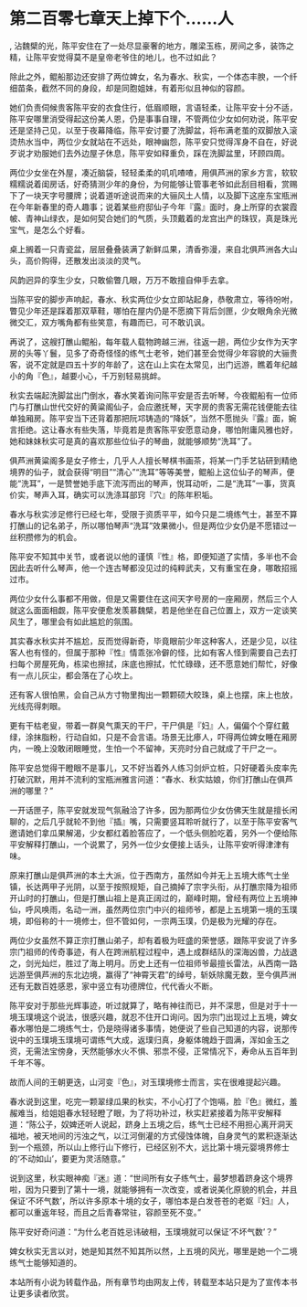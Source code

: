 # 第二百零七章天上掉下个……人
,  沾魏檗的光，陈平安住在了一处尽显豪奢的地方，雕梁玉栋，房间之多，装饰之精，让陈平安觉得莫不是皇帝老爷住的地儿，也不过如此？
   除此之外，鲲船那边还安排了两位婢女，名为春水、秋实，一个体态丰腴，一个纤细苗条，截然不同的身段，却是同胞姐妹，有着形似且神似的容颜。
   她们负责伺候贵客陈平安的衣食住行，低眉顺眼，言语轻柔，让陈平安十分不适，陈平安哪里消受得起这份美人恩，仍是事事自理，不管两位少女如何劝说，陈平安还是坚持己见，以至于夜幕降临，陈平安讨要了洗脚盆，将布满老茧的双脚放入滚烫热水当中，两位少女就站在不远处，眼神幽怨，陈平安只觉得浑身不自在，好说歹说才劝服她们去外边屋子休息，陈平安如释重负，踩在洗脚盆里，环顾四周。
   两位少女坐在外屋，凑近脑袋，轻轻柔柔的叽叽喳喳，用俱芦洲的家乡方言，软软糯糯说着闺房话，好奇猜测少年的身份，为何能够让管事老爷如此刮目相看，赏赐下了一块天字号腰牌；说着道听途说而来的大骊风土人情，以及脚下这座东宝瓶洲在今年新春里的奇人趣事；说着某些府邸仙子今年『露』面时，身上所穿的衣裳霞帔、青神山绿衣，是如何契合她们的气质，头顶戴着的龙宫出产的珠钗，真是珠光宝气，是怎么个好看。
   桌上搁着一只青瓷盆，层层叠叠装满了新鲜瓜果，清香弥漫，来自北俱芦洲各大山头，高价购得，还散发出淡淡的灵气。
   风韵迥异的孪生少女，只敢偷瞥几眼，万万不敢擅自伸手去拿。
   当陈平安的脚步声响起，春水、秋实两位少女立即站起身，恭敬肃立，等待吩咐，瞥见少年还是踩着那双草鞋，哪怕在屋内仍是不愿摘下背后剑匣，少女眼角余光微微交汇，双方嘴角都有些笑意，有趣而已，可不敢讥讽。
   再说了，这艘打醮山鲲船，每年载人载物跨越三洲，往返一趟，两位少女作为天字房的头等丫鬟，见多了奇奇怪怪的练气士老爷，她们甚至会觉得少年容貌的大骊贵客，说不定就是四五十岁的年龄了，这在山上实在太常见，出门远游，瞧着年纪越小的角『色』，越要小心，千万别轻易挑衅。
   秋实去端起洗脚盆出门倒水，春水笑着询问陈平安是否去听琴，今夜鲲船有一位师门与打醮山世代交好的黄粱阁仙子，会应邀抚琴，天字房的贵客无需花钱便能去往单独厢房。陈平安当下还背着那把阮邛铸造的“降妖”，当然不愿抛头『露』面，婉言拒绝。这让春水有些失落，毕竟若是贵客陈平安愿意动身，哪怕附庸风雅也好，她和妹妹秋实可是真的喜欢那些位仙子的琴曲，就能够顺势“洗耳”了。
   俱芦洲黄粱阁多是女子修士，几乎人人擅长琴棋书画茶，将某一门手艺钻研到精绝境界的仙子，就会获得“明目”“清心”“洗耳”等等美誉，鲲船上这位仙子的琴声，便能“洗耳”，一是赞誉她手底下流泻而出的琴声，悦耳动听，二是“洗耳”一事，货真价实，琴声入耳，确实可以洗涤耳部窍『穴』的陈年积垢。
   春水与秋实涉足修行已经七年，受限于资质平平，如今只是二境练气士，甚至不算打醮山的记名弟子，所以哪怕琴声“洗耳”效果微小，但是两位少女仍是不愿错过一丝积攒修为的机会。
   陈平安不知其中关节，或者说以他的谨慎『性』格，即便知道了实情，多半也不会因此去听什么琴声，他一个连古琴都没见过的纯粹武夫，又有重宝在身，哪敢招摇过市。
   两位少女什么事都不用做，但是又需要住在这间天字号房的一座厢房，然后三个人就这么面面相觑，陈平安便愈发羡慕魏檗，若是他坐在自己位置上，双方一定谈笑风生了，哪里会有如此尴尬的氛围。
   其实春水秋实并不尴尬，反而觉得新奇，毕竟眼前少年这种客人，还是少见，以往客人也有怪的，但属于那种『性』情乖张冷僻的怪，比如有客人怪到需要自己去打扫每个房屋死角，栋梁也擦拭，床底也擦拭，忙忙碌碌，还不愿意她们帮忙，好像有一点儿灰尘，都会落在了心坎上。
   还有客人很怕黑，会自己从方寸物里掏出一颗颗硕大皎珠，桌上也摆，床上也放，光线亮得刺眼。
   更有干枯老叟，带着一群臭气熏天的干尸，干尸俱是『妇』人，偏偏个个穿红戴绿，涂抹脂粉，行动自如，只是不会言语。场景无比瘆人，吓得两位婢女睡在厢房内，一晚上没敢闭眼睡觉，生怕一个不留神，天亮时分自己就成了干尸之一。
   陈平安总觉得干瞪眼不是事儿，又不好当着外人练习剑炉立桩，只好硬着头皮率先打破沉默，用并不流利的宝瓶洲雅言问道：“春水、秋实姑娘，你们打醮山在俱芦洲的哪里？”
   一开话匣子，陈平安就发现气氛融洽了许多，因为那两位少女仿佛天生就是擅长闲聊的，之后几乎就轮不到他『插』嘴，只需要竖耳聆听就行了，以至于陈平安客气邀请她们拿瓜果解渴，少女都红着脸答应了，一个低头侧脸吃着，另外一个便给陈平安解释打醮山，一个说累了，另外一位少女便接上话头，让陈平安听得津津有味。
   原来打醮山是俱芦洲的本土大派，位于西南方，虽然如今并无上五境大练气士坐镇，长达两甲子光阴，以至于按照规矩，自己摘掉了宗字头衔，从打醮宗降为祖师开山时的打醮山，但是打醮山祖上是真正阔过的，巅峰时期，曾经有两位上五境神仙，呼风唤雨，名动一洲，虽然两位宗门中兴的祖师爷，都是上五境第一境的玉璞境，即俗称的十一境修士，但不管如何，一宗两玉璞，仍是极为光耀的存在。
   两位少女虽然不算正宗打醮山弟子，却有着极为旺盛的荣誉感，跟陈平安说了许多宗门祖师的传奇事迹，有人在跨洲航程过程中，遇上成群结队的深海凶兽，力战退之，剑光灿烂，胜过了海上明月。历史上还有一位祖师爷最擅长雷法，从西南一路远游至俱芦洲的东北边境，赢得了“神霄天君”的绰号，斩妖除魔无数，至今俱芦洲还有无数百姓感恩，家中竖立有功德牌位，代代香火不断。
   陈平安对于那些光辉事迹，听过就算了，略有神往而已，并不深思，但是对于十一境玉璞境这个说法，很感兴趣，就忍不住开口询问。因为宗门出现过上五境，婢女春水哪怕是二境练气士，仍是晓得诸多事情，她便说了些自己知道的内容，说那传说中的玉璞境玉璞境可谓练气大成，返璞归真，身躯体魄趋于圆满，浑如金玉之资，无需法宝傍身，天然能够水火不惧、邪祟不侵，正常情况下，寿命从五百年到千年不等。
   故而人间的王朝更迭，山河变『色』，对玉璞境修士而言，实在很难提起兴趣。
   春水说到这里，吃完一颗翠绿瓜果的秋实，不小心打了个饱嗝，脸『色』微红，羞赧难当，给姐姐春水轻轻瞪了眼，为了将功补过，秋实赶紧接着为陈平安解释道：“陈公子，奴婢还听人说起，跻身上五境之后，练气士已经不用担心离开洞天福地，被天地间的污浊之气，以江河倒灌的方式侵蚀体魄，自身灵气的累积逐渐达到一个瓶颈，所以山上修行山下修行，已经区别不大，远比第十境元婴境界修士的‘不动如山’，要更为灵活随意。”
   说到这里，秋实眼神痴『迷』道：“世间所有女子练气士，最梦想着跻身这个境界啦，因为只要到了第十一境，就能够拥有一次改变，或者说美化原貌的机会，并且保证‘不坏气数’，所以许多原本十境的女子，哪怕本是白发苍苍的老妪『妇』人，都可以重返年轻，而且之后青春常驻，容颜至死不变。”
   陈平安好奇问道：“为什么老百姓忌讳破相，玉璞境就可以保证‘不坏气数’？”
   婢女秋实无言以对，她是知其然不知其所以然，上五境的风光，哪里是她一个二境练气士能够知道的。
  本站所有小说为转载作品，所有章节均由网友上传，转载至本站只是为了宣传本书让更多读者欣赏。
